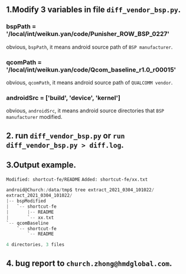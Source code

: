 ## 1.Modify 3 variables in file `diff_vendor_bsp.py`.


### bspPath = '/local/int/weikun.yan/code/Punisher_ROW_BSP_0227'
obvious, `bspPath`, it means android source path of `BSP manufacturer`.

### qcomPath = '/local/int/weikun.yan/code/Qcom_baseline_r1.0_r00015'
obvious, `qcomPath`, it means android source path of `QUALCOMM vendor`.

### androidSrc = ['build', 'device', 'kernel']
obvious, `androidSrc`, it means android source directories that `BSP manufacturer` modified.


## 2. run `diff_vendor_bsp.py`  or `run diff_vendor_bsp.py > diff.log`.


## 3.Output example.


`Modified: shortcut-fe/README`
`Added: shortcut-fe/xx.txt`

```c
android@Church:/data/tmp$ tree extract_2021_0304_101022/
extract_2021_0304_101022/
|-- bspModified
|   `-- shortcut-fe
|       |-- README
|       `-- xx.txt
`-- qcomBaseline
    `-- shortcut-fe
        `-- README

4 directories, 3 files
```

## 4. bug report to `church.zhong@hmdglobal.com`.


